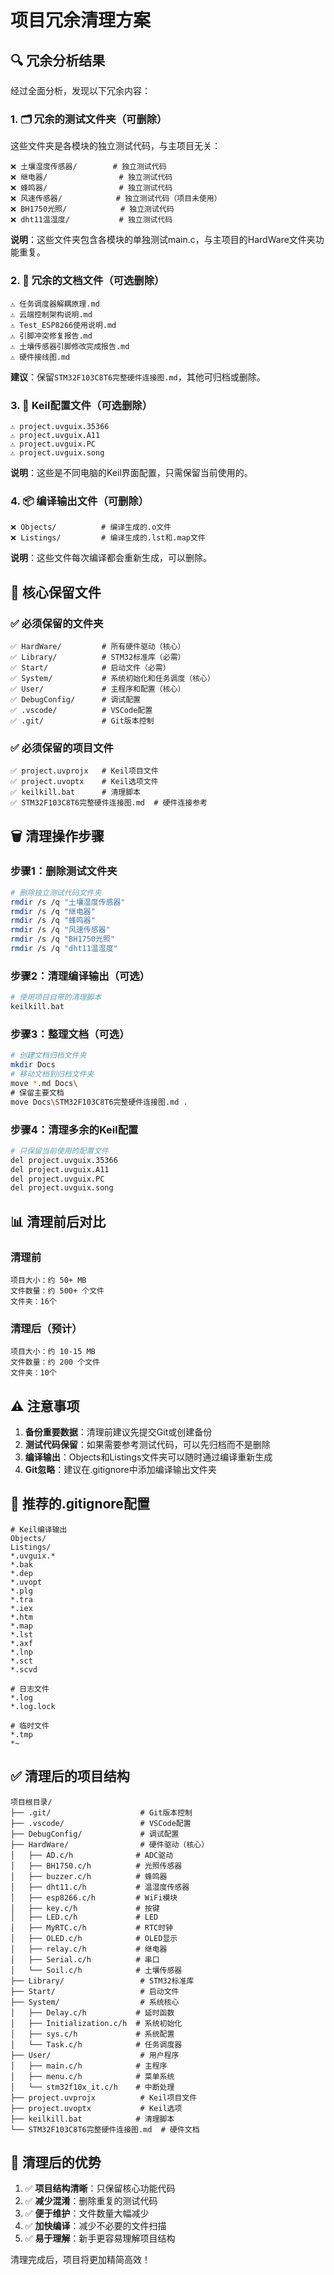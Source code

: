 # 项目冗余清理方案

## 🔍 冗余分析结果

经过全面分析，发现以下冗余内容：

### 1. 🗂️ 冗余的测试文件夹（可删除）

这些文件夹是各模块的独立测试代码，与主项目无关：

```
❌ 土壤湿度传感器/        # 独立测试代码
❌ 继电器/                # 独立测试代码
❌ 蜂鸣器/                # 独立测试代码
❌ 风速传感器/            # 独立测试代码（项目未使用）
❌ BH1750光照/            # 独立测试代码
❌ dht11温湿度/           # 独立测试代码
```

**说明**：这些文件夹包含各模块的单独测试main.c，与主项目的HardWare文件夹功能重复。

### 2. 📄 冗余的文档文件（可选删除）

```
⚠️ 任务调度器解耦原理.md
⚠️ 云端控制架构说明.md
⚠️ Test_ESP8266使用说明.md
⚠️ 引脚冲突修复报告.md
⚠️ 土壤传感器引脚修改完成报告.md
⚠️ 硬件接线图.md
```

**建议**：保留`STM32F103C8T6完整硬件连接图.md`，其他可归档或删除。

### 3. 🔧 Keil配置文件（可选删除）

```
⚠️ project.uvguix.35366
⚠️ project.uvguix.A11
⚠️ project.uvguix.PC
⚠️ project.uvguix.song
```

**说明**：这些是不同电脑的Keil界面配置，只需保留当前使用的。

### 4. 📦 编译输出文件（可删除）

```
❌ Objects/          # 编译生成的.o文件
❌ Listings/         # 编译生成的.lst和.map文件
```

**说明**：这些文件每次编译都会重新生成，可以删除。

## 🎯 核心保留文件

### ✅ 必须保留的文件夹

```
✅ HardWare/         # 所有硬件驱动（核心）
✅ Library/          # STM32标准库（必需）
✅ Start/            # 启动文件（必需）
✅ System/           # 系统初始化和任务调度（核心）
✅ User/             # 主程序和配置（核心）
✅ DebugConfig/      # 调试配置
✅ .vscode/          # VSCode配置
✅ .git/             # Git版本控制
```

### ✅ 必须保留的项目文件

```
✅ project.uvprojx   # Keil项目文件
✅ project.uvoptx    # Keil选项文件
✅ keilkill.bat      # 清理脚本
✅ STM32F103C8T6完整硬件连接图.md  # 硬件连接参考
```

## 🗑️ 清理操作步骤

### 步骤1：删除测试文件夹
```bash
# 删除独立测试代码文件夹
rmdir /s /q "土壤湿度传感器"
rmdir /s /q "继电器"
rmdir /s /q "蜂鸣器"
rmdir /s /q "风速传感器"
rmdir /s /q "BH1750光照"
rmdir /s /q "dht11温湿度"
```

### 步骤2：清理编译输出（可选）
```bash
# 使用项目自带的清理脚本
keilkill.bat
```

### 步骤3：整理文档（可选）
```bash
# 创建文档归档文件夹
mkdir Docs
# 移动文档到归档文件夹
move *.md Docs\
# 保留主要文档
move Docs\STM32F103C8T6完整硬件连接图.md .
```

### 步骤4：清理多余的Keil配置
```bash
# 只保留当前使用的配置文件
del project.uvguix.35366
del project.uvguix.A11
del project.uvguix.PC
del project.uvguix.song
```

## 📊 清理前后对比

### 清理前
```
项目大小：约 50+ MB
文件数量：约 500+ 个文件
文件夹：16个
```

### 清理后（预计）
```
项目大小：约 10-15 MB
文件数量：约 200 个文件
文件夹：10个
```

## ⚠️ 注意事项

1. **备份重要数据**：清理前建议先提交Git或创建备份
2. **测试代码保留**：如果需要参考测试代码，可以先归档而不是删除
3. **编译输出**：Objects和Listings文件夹可以随时通过编译重新生成
4. **Git忽略**：建议在.gitignore中添加编译输出文件夹

## 🚀 推荐的.gitignore配置

```gitignore
# Keil编译输出
Objects/
Listings/
*.uvguix.*
*.bak
*.dep
*.uvopt
*.plg
*.tra
*.iex
*.htm
*.map
*.lst
*.axf
*.lnp
*.sct
*.scvd

# 日志文件
*.log
*.log.lock

# 临时文件
*.tmp
*~
```

## ✅ 清理后的项目结构

```
项目根目录/
├── .git/                    # Git版本控制
├── .vscode/                 # VSCode配置
├── DebugConfig/             # 调试配置
├── HardWare/                # 硬件驱动（核心）
│   ├── AD.c/h              # ADC驱动
│   ├── BH1750.c/h          # 光照传感器
│   ├── buzzer.c/h          # 蜂鸣器
│   ├── dht11.c/h           # 温湿度传感器
│   ├── esp8266.c/h         # WiFi模块
│   ├── key.c/h             # 按键
│   ├── LED.c/h             # LED
│   ├── MyRTC.c/h           # RTC时钟
│   ├── OLED.c/h            # OLED显示
│   ├── relay.c/h           # 继电器
│   ├── Serial.c/h          # 串口
│   └── Soil.c/h            # 土壤传感器
├── Library/                 # STM32标准库
├── Start/                   # 启动文件
├── System/                  # 系统核心
│   ├── Delay.c/h           # 延时函数
│   ├── Initialization.c/h  # 系统初始化
│   ├── sys.c/h             # 系统配置
│   └── Task.c/h            # 任务调度器
├── User/                    # 用户程序
│   ├── main.c/h            # 主程序
│   ├── menu.c/h            # 菜单系统
│   └── stm32f10x_it.c/h    # 中断处理
├── project.uvprojx          # Keil项目文件
├── project.uvoptx           # Keil选项
├── keilkill.bat            # 清理脚本
└── STM32F103C8T6完整硬件连接图.md  # 硬件文档
```

## 🎯 清理后的优势

1. ✅ **项目结构清晰**：只保留核心功能代码
2. ✅ **减少混淆**：删除重复的测试代码
3. ✅ **便于维护**：文件数量大幅减少
4. ✅ **加快编译**：减少不必要的文件扫描
5. ✅ **易于理解**：新手更容易理解项目结构

清理完成后，项目将更加精简高效！